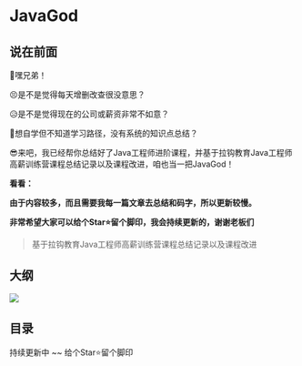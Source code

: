 # JavaGod


## 说在前面

🙊嘿兄弟！

😣是不是觉得每天增删改查很没意思？

😥是不是觉得现在的公司或薪资非常不如意？

🤑想自学但不知道学习路径，没有系统的知识点总结？

😎来吧，我已经帮你总结好了Java工程师进阶课程，并基于拉钩教育Java工程师高薪训练营课程总结记录以及课程改进，咱也当一把JavaGod！

**看看：**

**由于内容较多，而且需要我每一篇文章去总结和码字，所以更新较慢。**

**非常希望大家可以给个Star⭐留个脚印，我会持续更新的，谢谢老板们**

> 基于拉钩教育Java工程师高薪训练营课程总结记录以及课程改进


## 大纲
![](https://cdn.jsdelivr.net/gh/EayonLee/IMG-Cloud@master/data/JavaGod%20%E6%88%90%E7%A5%9E%E4%B9%8B%E8%B7%AF3.png)

## 目录

持续更新中 ~~ 给个Star⭐留个脚印
